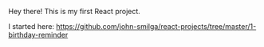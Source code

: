 Hey there! This is my first React project.

I started here:
https://github.com/john-smilga/react-projects/tree/master/1-birthday-reminder
